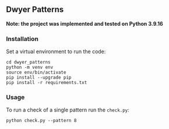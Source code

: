 ## Dwyer Patterns
**Note: the project was implemented and tested on Python 3.9.16**

### Installation 

Set a virtual environment to run the code:
```shell
cd dwyer_patterns
python -m venv env 
source env/bin/activate
pip install --upgrade pip
pip install -r requirements.txt
```

### Usage

To run a check of a single pattern run the `check.py`:
```shell
python check.py --pattern 8
```

